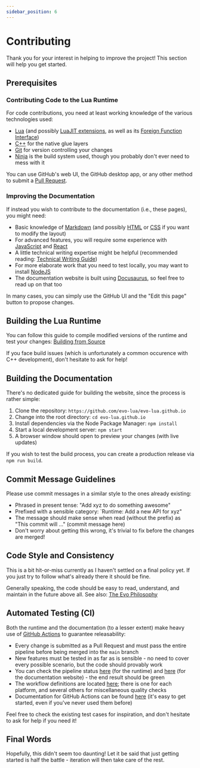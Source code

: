 ```yaml
---
sidebar_position: 6
---
```


# Contributing

Thank you for your interest in helping to improve the project! This section will help you get started.

## Prerequisites

### Contributing Code to the Lua Runtime

For code contributions, you need at least working knowledge of the various technologies used:

- [Lua](https://www.lua.org/pil/) (and possibly [LuaJIT extensions](https://luajit.org/extensions.html), as well as its [Foreign Function Interface](https://luajit.org/ext_ffi_api.html))
- [C++](https://www.learncpp.com/) for the native glue layers
- [Git](https://git-scm.com/book/en/v2/) for version controlling your changes
- [Ninja](https://ninja-build.org/) is the build system used, though you probably don't ever need to mess with it

You can use GitHub's web UI, the GitHub desktop app, or any other method to submit a [Pull Request](https://docs.github.com/en/pull-requests).

### Improving the Documentation

If instead you wish to contribute to the documentation (i.e., these pages), you might need:

- Basic knowledge of [Markdown](https://www.markdownguide.org/) (and possibly [HTML](https://developer.mozilla.org/en-US/docs/Learn/Getting_started_with_the_web/HTML_basics) or [CSS](https://developer.mozilla.org/en-US/docs/Learn/Getting_started_with_the_web/CSS_basics) if you want to modify the layout)
- For advanced features, you will require some experience with [JavaScript](https://developer.mozilla.org/en-US/docs/Learn/Getting_started_with_the_web/JavaScript_basics) and [React](https://react.dev/)
- A little technical writing expertise might be helpful (recommended reading: [Technical Writing Guide](https://developers.google.com/tech-writing))
- For more elaborate work that you need to test locally, you may want to install [NodeJS](https://nodejs.org/en)
- The documentation website is built using [Docusaurus](https://docusaurus.io/), so feel free to read up on that too

In many cases, you can simply use the GitHub UI and the "Edit this page" button to propose changes.

## Building the Lua Runtime

You can follow this guide to compile modified versions of the runtime and test your changes: [Building from Source](/docs/how-to-guides/building-from-source)

If you face build issues (which is unfortunately a common occurence with C++ development), don't hesitate to ask for help!

## Building the Documentation

There's no dedicated guide for building the website, since the process is rather simple:

1. Clone the repository: `https://github.com/evo-lua/evo-lua.github.io`
1. Change into the root directory: `cd evo-lua.github.io`
1. Install dependencies via the Node Package Manager: `npm install`
1. Start a local development server: `npm start`
1. A browser window should open to preview your changes (with live updates)

If you wish to test the build process, you can create a production release via `npm run build`.

## Commit Message Guidelines

Please use commit messages in a similar style to the ones already existing:

- Phrased in present tense: "Add xyz to do something awesome"
- Prefixed with a sensible category: `Runtime: Add a new API for xyz"
- The message should make sense when read (without the prefix) as "This commit will ..." (commit message here)
- Don't worry about getting this wrong, it's trivial to fix before the changes are merged!

## Code Style and Consistency

This is a bit hit-or-miss currently as I haven't settled on a final policy yet. If you just try to follow what's already there it should be fine.

Generally speaking, the code should be easy to read, understand, and maintain in the future above all. See also: [The Evo Philosophy](/docs/background-information/the-evo-philosophy)

## Automated Testing (CI)

Both the runtime and the documentation (to a lesser extent) make heavy use of [GitHub Actions](https://github.com/features/actions) to guarantee releasability:

- Every change is submitted as a Pull Request and must pass the entire pipeline before being merged into the `main` branch
- New features must be tested in as far as is sensible - no need to cover every possible scenario, but the code should provably work
- You can check the pipeline status [here](https://github.com/evo-lua/evo-runtime/actions) (for the runtime) and [here](https://github.com/evo-lua/evo-lua.github.io/actions) (for the documentation website) - the end result should be green
- The workflow definitions are located [here](https://github.com/evo-lua/evo-runtime/tree/main/.github/workflows); there is one for each platform, and several others for miscellaneous quality checks
- Documentation for GitHub Actions can be found [here](https://docs.github.com/en/actions) (it's easy to get started, even if you've never used them before)

Feel free to check the existing test cases for inspiration, and don't hesitate to ask for help if you need it!

## Final Words

Hopefully, this didn't seem too daunting! Let it be said that just getting started is half the battle - iteration will then take care of the rest.
